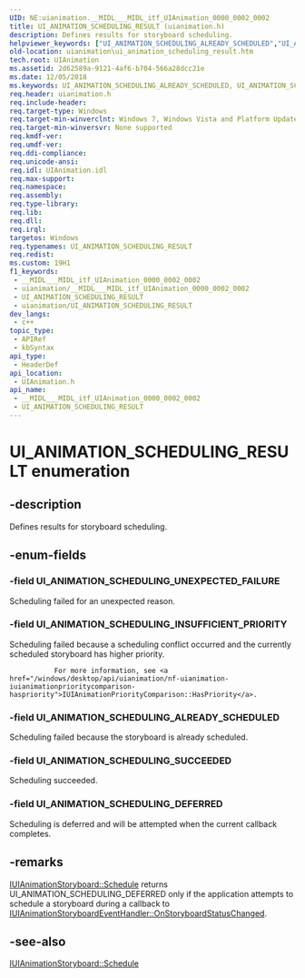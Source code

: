 ```yaml
---
UID: NE:uianimation.__MIDL___MIDL_itf_UIAnimation_0000_0002_0002
title: UI_ANIMATION_SCHEDULING_RESULT (uianimation.h)
description: Defines results for storyboard scheduling.
helpviewer_keywords: ["UI_ANIMATION_SCHEDULING_ALREADY_SCHEDULED","UI_ANIMATION_SCHEDULING_DEFERRED","UI_ANIMATION_SCHEDULING_INSUFFICIENT_PRIORITY","UI_ANIMATION_SCHEDULING_RESULT","UI_ANIMATION_SCHEDULING_RESULT enumeration [Windows Animation]","UI_ANIMATION_SCHEDULING_SUCCEEDED","UI_ANIMATION_SCHEDULING_UNEXPECTED_FAILURE","uianimation.ui_animation_scheduling_result","uianimation/UI_ANIMATION_SCHEDULING_ALREADY_SCHEDULED","uianimation/UI_ANIMATION_SCHEDULING_DEFERRED","uianimation/UI_ANIMATION_SCHEDULING_INSUFFICIENT_PRIORITY","uianimation/UI_ANIMATION_SCHEDULING_RESULT","uianimation/UI_ANIMATION_SCHEDULING_SUCCEEDED","uianimation/UI_ANIMATION_SCHEDULING_UNEXPECTED_FAILURE"]
old-location: uianimation\ui_animation_scheduling_result.htm
tech.root: UIAnimation
ms.assetid: 2d62589a-9121-4af6-b704-566a28dcc21e
ms.date: 12/05/2018
ms.keywords: UI_ANIMATION_SCHEDULING_ALREADY_SCHEDULED, UI_ANIMATION_SCHEDULING_DEFERRED, UI_ANIMATION_SCHEDULING_INSUFFICIENT_PRIORITY, UI_ANIMATION_SCHEDULING_RESULT, UI_ANIMATION_SCHEDULING_RESULT enumeration [Windows Animation], UI_ANIMATION_SCHEDULING_SUCCEEDED, UI_ANIMATION_SCHEDULING_UNEXPECTED_FAILURE, uianimation.ui_animation_scheduling_result, uianimation/UI_ANIMATION_SCHEDULING_ALREADY_SCHEDULED, uianimation/UI_ANIMATION_SCHEDULING_DEFERRED, uianimation/UI_ANIMATION_SCHEDULING_INSUFFICIENT_PRIORITY, uianimation/UI_ANIMATION_SCHEDULING_RESULT, uianimation/UI_ANIMATION_SCHEDULING_SUCCEEDED, uianimation/UI_ANIMATION_SCHEDULING_UNEXPECTED_FAILURE
req.header: uianimation.h
req.include-header: 
req.target-type: Windows
req.target-min-winverclnt: Windows 7, Windows Vista and Platform Update for Windows Vista [desktop apps \| UWP apps]
req.target-min-winversvr: None supported
req.kmdf-ver: 
req.umdf-ver: 
req.ddi-compliance: 
req.unicode-ansi: 
req.idl: UIAnimation.idl
req.max-support: 
req.namespace: 
req.assembly: 
req.type-library: 
req.lib: 
req.dll: 
req.irql: 
targetos: Windows
req.typenames: UI_ANIMATION_SCHEDULING_RESULT
req.redist: 
ms.custom: 19H1
f1_keywords:
 - __MIDL___MIDL_itf_UIAnimation_0000_0002_0002
 - uianimation/__MIDL___MIDL_itf_UIAnimation_0000_0002_0002
 - UI_ANIMATION_SCHEDULING_RESULT
 - uianimation/UI_ANIMATION_SCHEDULING_RESULT
dev_langs:
 - c++
topic_type:
 - APIRef
 - kbSyntax
api_type:
 - HeaderDef
api_location:
 - UIAnimation.h
api_name:
 - __MIDL___MIDL_itf_UIAnimation_0000_0002_0002
 - UI_ANIMATION_SCHEDULING_RESULT
---
```


# UI_ANIMATION_SCHEDULING_RESULT enumeration


## -description

Defines results for storyboard scheduling.

## -enum-fields

### -field UI_ANIMATION_SCHEDULING_UNEXPECTED_FAILURE

Scheduling failed for an unexpected reason.

### -field UI_ANIMATION_SCHEDULING_INSUFFICIENT_PRIORITY

Scheduling failed because
               a scheduling conflict occurred and the currently scheduled storyboard has higher priority.
               
               For more information, see <a href="/windows/desktop/api/uianimation/nf-uianimation-iuianimationprioritycomparison-haspriority">IUIAnimationPriorityComparison::HasPriority</a>.

### -field UI_ANIMATION_SCHEDULING_ALREADY_SCHEDULED

Scheduling failed because 
               the storyboard is already scheduled.

### -field UI_ANIMATION_SCHEDULING_SUCCEEDED

Scheduling succeeded.

### -field UI_ANIMATION_SCHEDULING_DEFERRED

Scheduling is deferred and will be attempted when the current callback completes.

## -remarks

<a href="/windows/desktop/api/uianimation/nf-uianimation-iuianimationstoryboard-schedule">IUIAnimationStoryboard::Schedule</a> returns UI_ANIMATION_SCHEDULING_DEFERRED only if the application attempts to schedule a storyboard during a callback to <a href="/windows/desktop/api/uianimation/nf-uianimation-iuianimationstoryboardeventhandler-onstoryboardstatuschanged">IUIAnimationStoryboardEventHandler::OnStoryboardStatusChanged</a>.

## -see-also

<a href="/windows/desktop/api/uianimation/nf-uianimation-iuianimationstoryboard-schedule">IUIAnimationStoryboard::Schedule</a>

